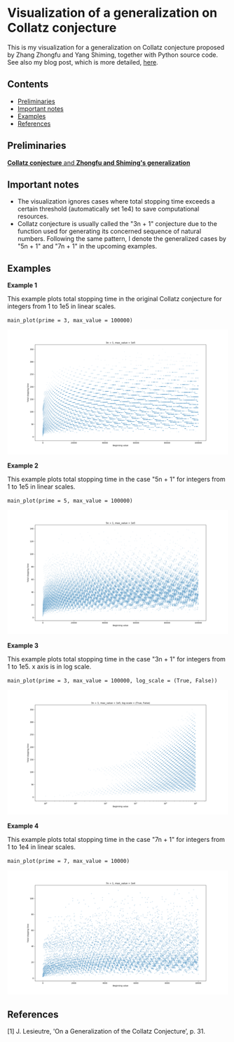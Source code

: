 # Visualization of a generalization on Collatz conjecture

This is my visualization for a generalization on Collatz conjecture proposed by Zhang Zhongfu and Yang Shiming, together with Python source code. See also my blog post, which is more detailed, [here].

## Contents
- [Preliminaries](#preliminaries)
- [Important notes](#important-notes)
- [Examples](#examples)
- [References](#references)

## Preliminaries

[**Collatz conjecture** and **Zhongfu and Shiming's generalization**]

## Important notes

- The visualization ignores cases where total stopping time exceeds a certain threshold (automatically set 1e4) to save computational resources.
- Collatz conjecture is usually called the "3n + 1" conjecture due to the function used for generating its concerned sequence of natural numbers. Following the same pattern, I denote the generalized cases by "5n + 1" and "7n + 1" in the upcoming examples.

## Examples

**Example 1**

This example plots total stopping time in the original Collatz conjecture for integers from 1 to 1e5 in linear scales.

`main_plot(prime = 3, max_value = 100000)`

![ex1](Examples/ex1.png)

**Example 2**

This example plots total stopping time in the case "5n + 1" for integers from 1 to 1e5 in linear scales.

`main_plot(prime = 5, max_value = 100000)`

![ex2](Examples/ex2.png)

**Example 3**

This example plots total stopping time in the case "3n + 1" for integers from 1 to 1e5. x axis is in log scale.

`main_plot(prime = 3, max_value = 100000, log_scale = (True, False))`

![ex3](Examples/ex3.png)

**Example 4**

This example plots total stopping time in the case "7n + 1" for integers from 1 to 1e4 in linear scales.

`main_plot(prime = 7, max_value = 10000)`

![ex4](Examples/ex4.png)

## References

[1] J. Lesieutre, 'On a Generalization of the Collatz Conjecture’, p. 31.

[here]: https://minnq.github.io/visualization/2019-09-03/collatz.html
[**Collatz conjecture** and **Zhongfu and Shiming's generalization**]: https://minnq.github.io/visualization/2019-09-03/collatz.html#preliminaries
